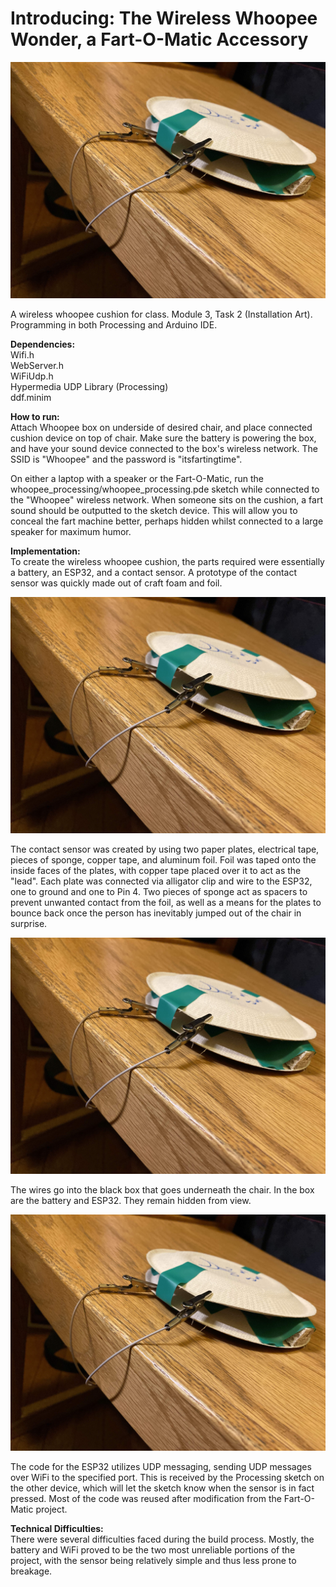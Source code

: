 # Introducing: The Wireless Whoopee Wonder, a Fart-O-Matic Accessory

![alt text][inside]

[inside]: https://github.com/tantantheman/tantan-whoopee/blob/master/documentation_photos/cushionslant.jpg "Wireless Whoopee Wonder"

A wireless whoopee cushion for class. Module 3, Task 2 (Installation Art).  
Programming in both Processing and Arduino IDE.  

**Dependencies:**  
Wifi.h  
WebServer.h  
WiFiUdp.h  
Hypermedia UDP Library (Processing)  
ddf.minim  

**How to run:**  
Attach Whoopee box on underside of desired chair, and place connected cushion device on top of chair. Make sure the battery is powering the box, and have your sound device connected to the box's wireless network. The SSID is "Whoopee" and the password is "itsfartingtime".

On either a laptop with a speaker or the Fart-O-Matic, run the whoopee_processing/whoopee_processing.pde sketch while connected to the "Whoopee" wireless network. When someone sits on the cushion, a fart sound should be outputted to the sketch device. This will allow you to conceal the fart machine better, perhaps hidden whilst connected to a large speaker for maximum humor.
  
**Implementation:**  
To create the wireless whoopee cushion, the parts required were essentially a battery, an ESP32, and a contact sensor. A prototype of the contact sensor was quickly made out of craft foam and foil.   

![alt text][inside]

[inside]: https://github.com/tantantheman/tantan-whoopee/blob/master/documentation_photos/sensorprototype.jpg "Contact Sensor Prototype"

The contact sensor was created by using two paper plates, electrical tape, pieces of sponge, copper tape, and aluminum foil. Foil was taped onto the inside faces of the plates, with copper tape placed over it to act as the "lead". Each plate was connected via alligator clip and wire to the ESP32, one to ground and one to Pin 4. Two pieces of sponge act as spacers to prevent unwanted contact from the foil, as well as a means for the plates to bounce back once the person has inevitably jumped out of the chair in surprise.  

![alt text][inside]

[inside]: https://github.com/tantantheman/tantan-whoopee/blob/master/documentation_photos/plateoverview.jpg "Overview of Plates"
  
The wires go into the black box that goes underneath the chair. In the box are the battery and ESP32. They remain hidden from view.  

![alt text][inside]

[inside]: https://github.com/tantantheman/tantan-whoopee/blob/master/documentation_photos/insidethebox.jpg "Components Inside Box"

The code for the ESP32 utilizes UDP messaging, sending UDP messages over WiFi to the specified port. This is received by the Processing sketch on the other device, which will let the sketch know when the sensor is in fact pressed. Most of the code was reused after modification from the Fart-O-Matic project.

**Technical Difficulties:**  
There were several difficulties faced during the build process. Mostly, the battery and WiFi proved to be the two most unreliable portions of the project, with the sensor being relatively simple and thus less prone to breakage. 